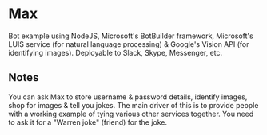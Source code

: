 # Max

Bot example using NodeJS, Microsoft's BotBuilder framework, Microsoft's LUIS service (for natural language processing) & Google's Vision API (for identifying images). Deployable to Slack, Skype, Messenger, etc.

## Notes

You can ask Max to store username & password details, identify images, shop for images & tell you jokes. The main driver of this is to provide people with a working example of tying various other services together. You need to ask it for a "Warren joke" (friend) for the joke.
